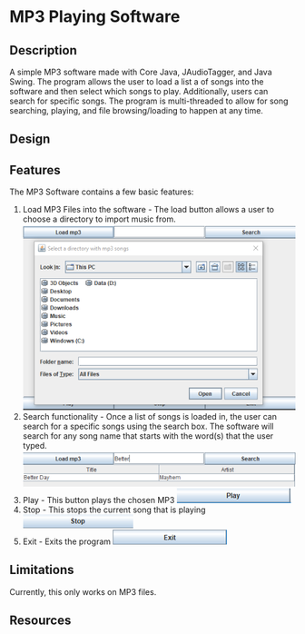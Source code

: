 # MP3 Playing Software

## Description
A simple MP3 software made with Core Java, JAudioTagger, and Java Swing. The program allows the user to load a list a of songs into the software and then select which songs to play. Additionally, users can search for specific songs. The program is multi-threaded to allow for song searching, playing, and file browsing/loading to happen at any time. 

## Design

## Features
The MP3 Software contains a few basic features:
1) Load MP3 Files into the software - The load button allows a user to choose a directory to import music from. 
![screenshot](mp3_loading_screenshot.PNG)
2) Search functionality - Once a list of songs is loaded in, the user can search for a specific songs  using the search box. The software will search for any song name that starts with the word(s) that the user typed. 
![screenshot](searching_screenshot.PNG)
3) Play - This button plays the chosen MP3
![screenshot](play_button.PNG)
4) Stop - This stops the current song that is playing
![screenshot](stop_button.PNG)
5) Exit - Exits the program
![screenshot](exit_button.PNG)

## Limitations
Currently, this only works on MP3 files.

## Resources
